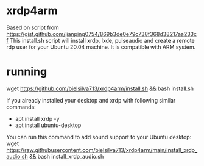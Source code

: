 # xrdp4arm
Based on script from https://gist.github.com/jianping0754/869b3de0e79c738f368d38217aa233cf
This install.sh script will install xrdp, lxde, pulseaudio and create a remote rdp user for your Ubuntu 20.04 machine. It is compatible with ARM system.

# running
wget https://github.com/bielsilva713/xrdp4arm/install.sh && bash install.sh

If you already installed your desktop and xrdp with following similar commands:
- apt install xrdp -y
- apt install ubuntu-desktop

You can run this command to add sound support to your Ubuntu desktop:
wget https://raw.githubusercontent.com/bielsilva713/xrdp4arm/main/install_xrdp_audio.sh && bash install_xrdp_audio.sh



